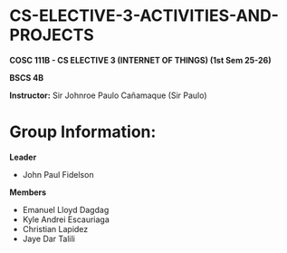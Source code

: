 # CS-ELECTIVE-3-ACTIVITIES-AND-PROJECTS
**COSC 111B - CS ELECTIVE 3 (INTERNET OF THINGS) (1st Sem 25-26)**

**BSCS 4B**

**Instructor:** Sir Johnroe Paulo Cañamaque (Sir Paulo)

# Group Information:

**Leader** 
- John Paul Fidelson
  
**Members**
- Emanuel Lloyd Dagdag
- Kyle Andrei Escauriaga
- Christian Lapidez
- Jaye Dar Talili
  

